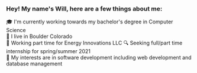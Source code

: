 ### Hey! My name's Will, here are a few things about me:

:mortar_board: I'm currently working towards my bachelor's degree in Computer Science  
:round_pushpin:   I live in Boulder Colorado  
:briefcase: Working part time for Energy Innovations LLC
:mag: Seeking full/part time internship for spring/summer 2021  
:dart: My interests are in software development including web development and database management
